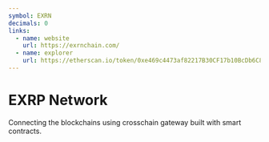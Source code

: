 ```yaml
---
symbol: EXRN
decimals: 0
links:
  - name: website
    url: https://exrnchain.com/
  - name: explorer
    url: https://etherscan.io/token/0xe469c4473af82217B30CF17b10BcDb6C8c796e75
---
```


# EXRP Network

Connecting the blockchains using crosschain gateway built with smart contracts.
